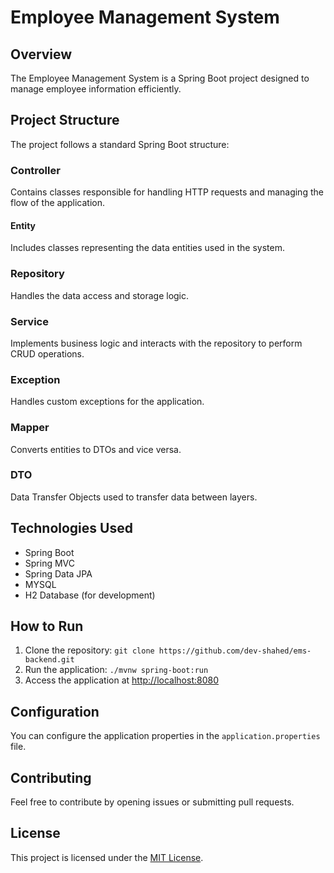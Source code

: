 # Employee Management System

## Overview

The Employee Management System is a Spring Boot project designed to manage employee information efficiently.

## Project Structure

The project follows a standard Spring Boot structure:


### Controller

Contains classes responsible for handling HTTP requests and managing the flow of the application.

#### Entity

Includes classes representing the data entities used in the system.

### Repository

Handles the data access and storage logic.

### Service

Implements business logic and interacts with the repository to perform CRUD operations.

### Exception

Handles custom exceptions for the application.

### Mapper

Converts entities to DTOs and vice versa.

### DTO

Data Transfer Objects used to transfer data between layers.

## Technologies Used

- Spring Boot
- Spring MVC
- Spring Data JPA
- MYSQL
- H2 Database (for development)

## How to Run

1. Clone the repository: `git clone https://github.com/dev-shahed/ems-backend.git`
2. Run the application: `./mvnw spring-boot:run`
3. Access the application at [http://localhost:8080](http://localhost:8080)

## Configuration

You can configure the application properties in the `application.properties` file.

## Contributing

Feel free to contribute by opening issues or submitting pull requests.

## License

This project is licensed under the [MIT License](LICENSE).